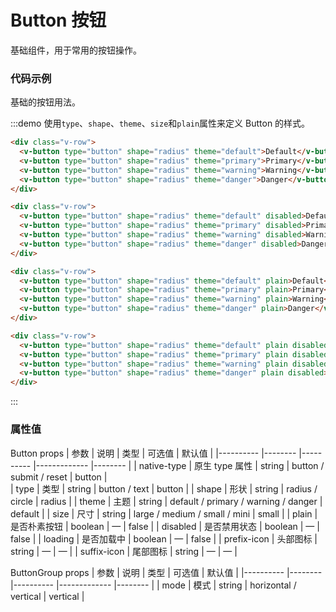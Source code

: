 # Button 按钮
  基础组件，用于常用的按钮操作。
  
### 代码示例
  基础的按钮用法。
  
:::demo 使用`type`、`shape`、`theme`、`size`和`plain`属性来定义 Button 的样式。

```html
<div class="v-row">
  <v-button type="button" shape="radius" theme="default">Default</v-button>
  <v-button type="button" shape="radius" theme="primary">Primary</v-button>
  <v-button type="button" shape="radius" theme="warning">Warning</v-button>
  <v-button type="button" shape="radius" theme="danger">Danger</v-button>
</div>

<div class="v-row">
  <v-button type="button" shape="radius" theme="default" disabled>Default</v-button>
  <v-button type="button" shape="radius" theme="primary" disabled>Primary</v-button>
  <v-button type="button" shape="radius" theme="warning" disabled>Warning</v-button>
  <v-button type="button" shape="radius" theme="danger" disabled>Danger</v-button>
</div>

<div class="v-row">
  <v-button type="button" shape="radius" theme="default" plain>Default</v-button>
  <v-button type="button" shape="radius" theme="primary" plain>Primary</v-button>
  <v-button type="button" shape="radius" theme="warning" plain>Warning</v-button>
  <v-button type="button" shape="radius" theme="danger" plain>Danger</v-button>
</div>

<div class="v-row">
  <v-button type="button" shape="radius" theme="default" plain disabled>Default</v-button>
  <v-button type="button" shape="radius" theme="primary" plain disabled>Primary</v-button>
  <v-button type="button" shape="radius" theme="warning" plain disabled>Warning</v-button>
  <v-button type="button" shape="radius" theme="danger" plain disabled>Danger</v-button>
</div>
```
:::

### 属性值
Button props
| 参数          | 说明            | 类型         | 可选值                                  | 默认值   |
|----------    |--------         |----------   |-------------                           |-------- |
| native-type  | 原生 type 属性   | string      | button / submit / reset                | button |  
| type         | 类型            | string      | button  / text                         | button |
| shape        | 形状            | string      | radius  / circle                       | radius |
| theme        | 主题            | string      | default / primary / warning / danger   | default |
| size         | 尺寸            | string      | large / medium / small / mini          | small |
| plain        | 是否朴素按钮     | boolean     | —                                      | false |
| disabled     | 是否禁用状态     | boolean     | —                                      | false |
| loading      | 是否加载中       | boolean      | —                                     | false |
| prefix-icon  | 头部图标        | string      |  —                                     |  —  |
| suffix-icon  | 尾部图标        | string      |  —                                     |  —  |

ButtonGroup props
| 参数       | 说明     | 类型        | 可选值                            | 默认值   |
|---------- |--------  |----------   |-------------                    |-------- |
| mode      | 模式     | string      |   horizontal / vertical             |    vertical     |


<script>
  import Button from '@/components/button';
  import ButtonGroup from '@/components/button-group';

  export default {
    components: {
      VButton: Button,
      VButtonGroup: ButtonGroup,
    },
  };
</script>